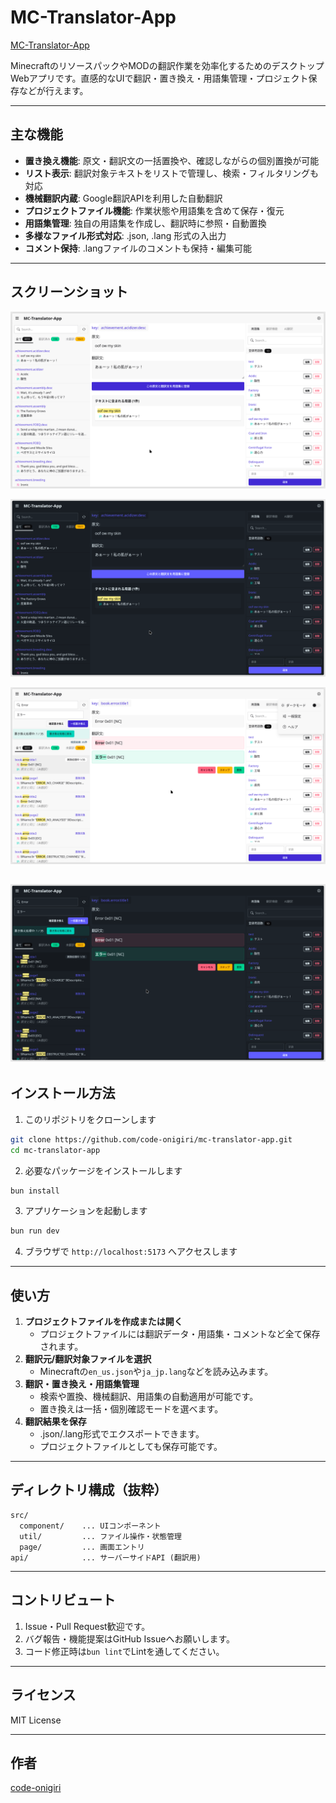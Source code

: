 # MC-Translator-App

[MC-Translator-App](https://mc-tanslator-app.vercel.app/)

MinecraftのリソースパックやMODの翻訳作業を効率化するためのデスクトップWebアプリです。直感的なUIで翻訳・置き換え・用語集管理・プロジェクト保存などが行えます。

---

## 主な機能

- **置き換え機能**: 原文・翻訳文の一括置換や、確認しながらの個別置換が可能
- **リスト表示**: 翻訳対象テキストをリストで管理し、検索・フィルタリングも対応
- **機械翻訳内蔵**: Google翻訳APIを利用した自動翻訳
- **プロジェクトファイル機能**: 作業状態や用語集を含めて保存・復元
- **用語集管理**: 独自の用語集を作成し、翻訳時に参照・自動置換
- **多様なファイル形式対応**: .json, .lang 形式の入出力
- **コメント保持**: .langファイルのコメントも保持・編集可能

---

## スクリーンショット

![画面1](image/image1)

![画面2](image/image2)

![画面3](image/image3)

![画面4](image/image4)
---

## インストール方法

1. このリポジトリをクローンします

```sh
git clone https://github.com/code-onigiri/mc-translator-app.git
cd mc-translator-app
```

2. 必要なパッケージをインストールします

```sh
bun install
```

3. アプリケーションを起動します

```sh
bun run dev
```

4. ブラウザで `http://localhost:5173` へアクセスします

---

## 使い方

1. **プロジェクトファイルを作成または開く**
   - プロジェクトファイルには翻訳データ・用語集・コメントなど全て保存されます。
2. **翻訳元/翻訳対象ファイルを選択**
   - Minecraftの`en_us.json`や`ja_jp.lang`などを読み込みます。
3. **翻訳・置き換え・用語集管理**
   - 検索や置換、機械翻訳、用語集の自動適用が可能です。
   - 置き換えは一括・個別確認モードを選べます。
4. **翻訳結果を保存**
   - .json/.lang形式でエクスポートできます。
   - プロジェクトファイルとしても保存可能です。

---

## ディレクトリ構成（抜粋）

```
src/
  component/    ... UIコンポーネント
  util/         ... ファイル操作・状態管理
  page/         ... 画面エントリ
api/            ... サーバーサイドAPI (翻訳用)
```

---

## コントリビュート

1. Issue・Pull Request歓迎です。
2. バグ報告・機能提案はGitHub Issueへお願いします。
3. コード修正時は`bun lint`でLintを通してください。

---

## ライセンス

MIT License

---

## 作者

[code-onigiri](https://github.com/code-onigiri)


